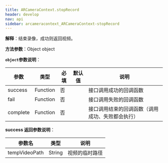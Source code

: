 ```yaml
---
title: ARCameraContext.stopRecord
header: develop
nav: api
sidebar: arcameracontext_ARCameraContext-stopRecord
---
```



 

**解释**：结束录像，成功则返回视频。

**方法参数**：Object object

**`object`参数说明**：

|参数 | 类型  |必填  |默认值|说明|
|---- | ---- | ---- |---|---- |
|success |Function   | 否  | |接口调用成功的回调函数|
|fail |   Function |   否  | |接口调用失败的回调函数|
|complete   | Function   | 否  || 接口调用结束的回调函数（调用成功、失败都会执行）|



**success 返回参数说明**：


|参数名 |类型  |说明|
|---- | ---- | ---- |
|tempVideoPath  | String | 视频的临时路径 |
